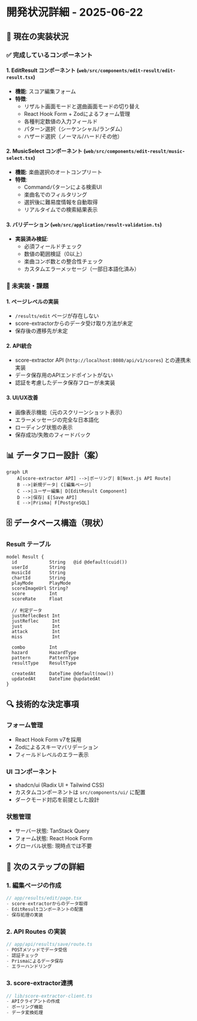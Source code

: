 # 開発状況詳細 - 2025-06-22

## 🔧 現在の実装状況

### ✅ 完成しているコンポーネント

#### 1. EditResult コンポーネント (`web/src/components/edit-result/edit-result.tsx`)
- **機能**: スコア編集フォーム
- **特徴**:
  - リザルト画面モードと選曲画面モードの切り替え
  - React Hook Form + Zodによるフォーム管理
  - 各種判定数値の入力フィールド
  - パターン選択（シーケンシャル/ランダム）
  - ハザード選択（ノーマル/ハード/その他）

#### 2. MusicSelect コンポーネント (`web/src/components/edit-result/music-select.tsx`)
- **機能**: 楽曲選択のオートコンプリート
- **特徴**:
  - Commandパターンによる検索UI
  - 楽曲名でのフィルタリング
  - 選択後に難易度情報を自動取得
  - リアルタイムでの検索結果表示

#### 3. バリデーション (`web/src/application/result-validation.ts`)
- **実装済み検証**:
  - 必須フィールドチェック
  - 数値の範囲検証（0以上）
  - 楽曲コンボ数との整合性チェック
  - カスタムエラーメッセージ（一部日本語化済み）

### 🚧 未実装・課題

#### 1. ページレベルの実装
- `/results/edit` ページが存在しない
- score-extractorからのデータ受け取り方法が未定
- 保存後の遷移先が未定

#### 2. API統合
- score-extractor API (`http://localhost:8080/api/v1/scores`) との連携未実装
- データ保存用のAPIエンドポイントがない
- 認証を考慮したデータ保存フローが未実装

#### 3. UI/UX改善
- 画像表示機能（元のスクリーンショット表示）
- エラーメッセージの完全な日本語化
- ローディング状態の表示
- 保存成功/失敗のフィードバック

## 📊 データフロー設計（案）

```mermaid
graph LR
    A[score-extractor API] -->|ポーリング| B[Next.js API Route]
    B -->|新規データ| C[編集ページ]
    C -->|ユーザー編集| D[EditResult Component]
    D -->|保存| E[Save API]
    E -->|Prisma| F[PostgreSQL]
```

## 🗄️ データベース構造（現状）

### Result テーブル
```prisma
model Result {
  id            String   @id @default(cuid())
  userId        String
  musicId       String
  chartId       String
  playMode      PlayMode
  scoreImageUrl String?
  score         Int
  scoreRate     Float
  
  // 判定データ
  justReflecBest Int
  justReflec     Int
  just           Int
  attack         Int
  miss           Int
  
  combo         Int
  hazard        HazardType
  pattern       PatternType
  resultType    ResultType
  
  createdAt     DateTime @default(now())
  updatedAt     DateTime @updatedAt
}
```

## 🔍 技術的な決定事項

### フォーム管理
- React Hook Form v7を採用
- Zodによるスキーマバリデーション
- フィールドレベルのエラー表示

### UI コンポーネント
- shadcn/ui (Radix UI + Tailwind CSS)
- カスタムコンポーネントは `src/components/ui/` に配置
- ダークモード対応を前提とした設計

### 状態管理
- サーバー状態: TanStack Query
- フォーム状態: React Hook Form
- グローバル状態: 現時点では不要

## 📝 次のステップの詳細

### 1. 編集ページの作成
```typescript
// app/results/edit/page.tsx
- score-extractorからのデータ取得
- EditResultコンポーネントの配置
- 保存処理の実装
```

### 2. API Routes の実装
```typescript
// app/api/results/save/route.ts
- POSTメソッドでデータ受信
- 認証チェック
- Prismaによるデータ保存
- エラーハンドリング
```

### 3. score-extractor連携
```typescript
// lib/score-extractor-client.ts
- APIクライアントの作成
- ポーリング機能
- データ変換処理
```